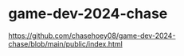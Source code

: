 # game-dev-2024-chase
https://github.com/chasehoey08/game-dev-2024-chase/blob/main/public/index.html
